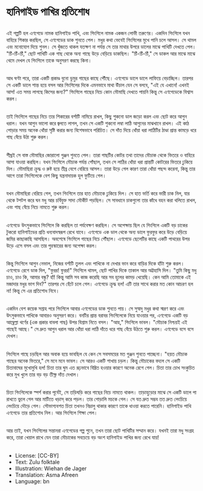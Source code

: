 # হানিগাইড পাখির প্রতিশোধ

##
এই গল্পটি হল এণগেডে নামক হানিগাইড পাখি, এবং গিংগিলে নামক একজন লোভী তরুণের। একদিন গিংগিলে যখন বাহিরে শিকার করছিল, সে এণগেডের ডাক শুনতে পেল। মধুর কথা ভেবেই গিংগিলের মুখে পানি চলে আসল। সে থামল এবং মনোযোগ দিয়ে শুনল। সে খুঁজতে থাকল যতক্ষণ না পর্যন্ত সে তার মাথার উপরে ডালের মাঝে পাখিটি দেখতে পেল। "চিঁ-চিঁ-চিঁ," ছোট পাখিটি এক গাছ থেকে অন্য গাছে উড়ে বেড়িয়ে ডাকছিল। "চিঁ-চিঁ-চিঁ," সে ডাকল আর মাঝে মাঝে থেমে দেখল যে গিংগিলে তাকে অনুসরণ করছে কিনা।

##
আধ ঘণ্টা পরে, তারা একটি প্রকাণ্ড বুনো ডুমুর গাছের কাছে পৌঁছে। এণগেডে ডালে ডালে লাফিয়ে বেড়াচ্ছিল। তারপর সে একটি ডালে শান্ত হয়ে বসল আর গিংগিলের দিকে এমনভাবে মাথা উঁচাল যেন সে বলবে, "এই যে এখানে! এখনই আস! এত সময় লাগছে কিসের জন্য?" গিংগিলে গাছের নিচে কোন মৌমাছি দেখতে পায়নি কিন্তু সে এণগেডেকে বিশ্বাস করল।

##
তাই গিংগিলে গাছের নিচে তার শিকারের বর্শাটি নামিয়ে রাখল, কিছু শুকনো ডাল জড়ো করল এবং ছোট করে আগুন ধরাল। যখন আগুন ভালো করে জ্বলতে লাগল, তখন সে একটি শুকনো লম্বা লাঠি আগুনের মাঝখানে রাখল। এই কাঠ পোড়ার সময় অনেক ধোঁয়া সৃষ্টি করার জন্য বিশেষভাবে পরিচিত। সে দাঁত দিয়ে ধোঁয়া ধরা লাঠিটির ঠাণ্ডা প্রান্ত কামড়ে ধরে গাছ বেঁয়ে উঠা শুরু করল।

##
শীঘ্রই সে বাস্ত মৌমাছির জোরালো গুঞ্জন শুনতে পেল। তারা গাছটির কোটর তথা তাদের মৌচাক থেকে ভিতরে ও বাহিরে আসা যাওয়া করছিল। যখন গিংগিলে মৌচাক পর্যন্ত পোঁছাল, তখন সে লাঠির ধোঁয়া ধরা প্রান্তটি কোটরের ভিতরে ঢুকিয়ে দিল। মৌমাছিরা ক্রুদ্ধ ও রুষ্ট হয়ে তীব্র বেগে বেরিয়ে আসল। তারা উড়ে গেল কারণ তারা ধোঁয়া পছন্দ করেনা, কিন্তু তার আগে তারা গিংগিলেকে বেশ কিছু যন্ত্রনাদায়ক হুল ফুটিয়ে গেল।

##
যখন মৌমাছিরা বেরিয়ে গেল, তখন গিংগিলে তার হাত মৌচাকে ঢুকিয়ে দিল। সে হাত ভর্তি করে ভারী চাক নিল, যার থেকে টপটপ করে ঘন মধু আর চর্বিযুক্ত সাদা মৌকীট পড়ছিল। সে সাবধানে চাকগুলো তার কাঁধে বহন করা থলিতে রাখল, এবং গাছ বেঁয়ে নিচে নামতে শুরু করল।

##
এণগেডে উৎসুকভাবে গিংগিলে কি করছিল তা পর্যবেক্ষণ করছিল। সে অপেক্ষায় ছিল যে গিংগিলে একটি বড় চাকের টুকরো হানিগাইডের প্রতি ধন্যবাদস্বরূপ রেখে যাবে। এণগেডে এক ডাল থেকে অন্য ডালে ফুরফুর করে উড়ে বেড়িয়ে জমির কাছাকাছি আসছিল। অবশেষে গিংগিলে গাছের নিচে পৌঁছাল। এণগেডে ছেলেটির কাছে একটি পাথরের উপর উড়ে এসে বসল এবং তার পুরস্কারের জন্য অপেক্ষা করল।

##
কিন্তু গিংগিলে আগুন নেভাল, নিজের বর্শাটি তুলল এবং পাখিকে না দেখার ভান করে বাড়ির দিকে হাঁটা শুরু করল। এণগেডে রেগে ডাক দিল, "ফুরর! ফুরর!" গিংগিলে থামল, ছোট পাখির দিকে তাকাল আর অট্টহাসি দিল। "তুমি কিছু মধু চাও, চাও কি, আমার বন্ধু? হাঁ! কিন্তু আমি সব কাজ করেছি আর সব হুলের কামড় খেয়েছি। কেন আমি তোমাকে এই মজাদার মধুর ভাগ দিব?" তারপর সে হেঁটে চলে গেল। এণগেডে ক্রুদ্ধ হল! এটি তার সাথে করার মত কোন আচরণ হল না! কিন্তু সে এর প্রতিশোধ নিবে।

##
একদিন বেশ কয়েক সপ্তাহ পরে গিংগিলে আবার এণগেডের ডাক শুনতে পায়। সে সুস্বাদু মধুর কথা স্মরণ করে এবং উৎসুকভাবে পাখিকে আবারও অনুসরণ করে। বনটির প্রান্ত বরাবর গিংগিলেকে নিয়ে যাওয়ার পর, এণগেডে একটি বড় আম্ব্রেল্লা থর্ণের (এক প্রকার বাবলা গাছ) উপর বিশ্রাম নিতে বসল। "আহ," গিংগিলে ভাবল। "মৌচাক নিশ্চয়ই এই গাছেই আছে।" সে দ্রুত আগুন ধরাল আর ধোঁয়া ধরা লাঠি দাঁতে ধরে গাছ বেঁয়ে উঠতে শুরু করল। এণগেডে বসে বসে দেখল।

##
গিংগিলে গাছে চড়ছিল আর অবাক হয়ে ভাবছিল যে কেন সে সবসময়ের মত গুঞ্জন শুনতে পাচ্ছেনা। "হয়ত মৌচাক গাছের অনেক ভিতরে," সে মনে মনে ভাবল। সে আরও একটি শাখায় চড়ল। কিন্তু মৌচাকের বদলে সে একটি চিতাবাঘের মুখোমুখি হল! চিতা তার ঘুম এত রূঢ়ভাবে বিঘ্নিত হওয়ার কারণে অনেক রেগে গেল। চিতা তার চোখ সংকুচিত করে মুখ খুলে তার বড় বড় তীক্ষ্ণ দাঁত দেখাল।

##
চিতা গিংগিলেকে স্পর্শ করার পূর্বেই, সে তড়িঘড়ি করে গাছের নিচে নামতে থাকল। তাড়াহুড়োর মাঝে সে একটি ডালে পা রাখতে ভুলে গেল আর মাটিতে ধড়াস্ করে পড়ল। তার গোড়ালি মচকে গেল। সে যত দ্রুত সম্ভব তত দ্রুত লেংচিয়ে লেংচিয়ে দৌড়ে গেল। সৌভাগ্যবশত চিতা তখনও নিদ্রালু থাকার কারণে তাকে ধাওয়া করতে পারেনি। হানিগাইড পাখি এণগেডে তার প্রতিশোধ নিল। আর গিংগিলে শিক্ষা পেল।

##
আর তাই, যখন গিংগিলের সন্তানরা এণগেডের গল্প শুনে, তখন তারা ছোট পাখিটির সম্মান করে। যখনই তারা মধু সংগ্রহ করে, তারা খেয়াল রাখে যেন তারা মৌচাকের সবচেয়ে বড় অংশ হানিগাইড পাখির জন্য রেখে যায়!

##
* License: [CC-BY]
* Text: Zulu folktale
* Illustration: Wiehan de Jager
* Translation: Asma Afreen
* Language: bn
